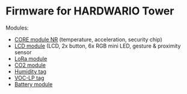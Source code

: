 # Firmware for HARDWARIO Tower
Modules:
- [CORE module NR](https://obchod.hardwario.cz/core-module/) (temperature, acceleration, security chip)
- [LCD module](https://obchod.hardwario.cz/lcd-module-bg/) (LCD, 2x button, 6x RGB mini LED, gesture & proximity sensor 
- [LoRa module](https://obchod.hardwario.cz/lora-module/)
- [CO2 module](https://obchod.hardwario.cz/co2-module/)
- [Humidity tag](https://obchod.hardwario.cz/humidity-tag/)
- [VOC-LP tag](https://obchod.hardwario.cz/voc-lp-tag/)
- [Battery module](https://obchod.hardwario.cz/battery-module/)
